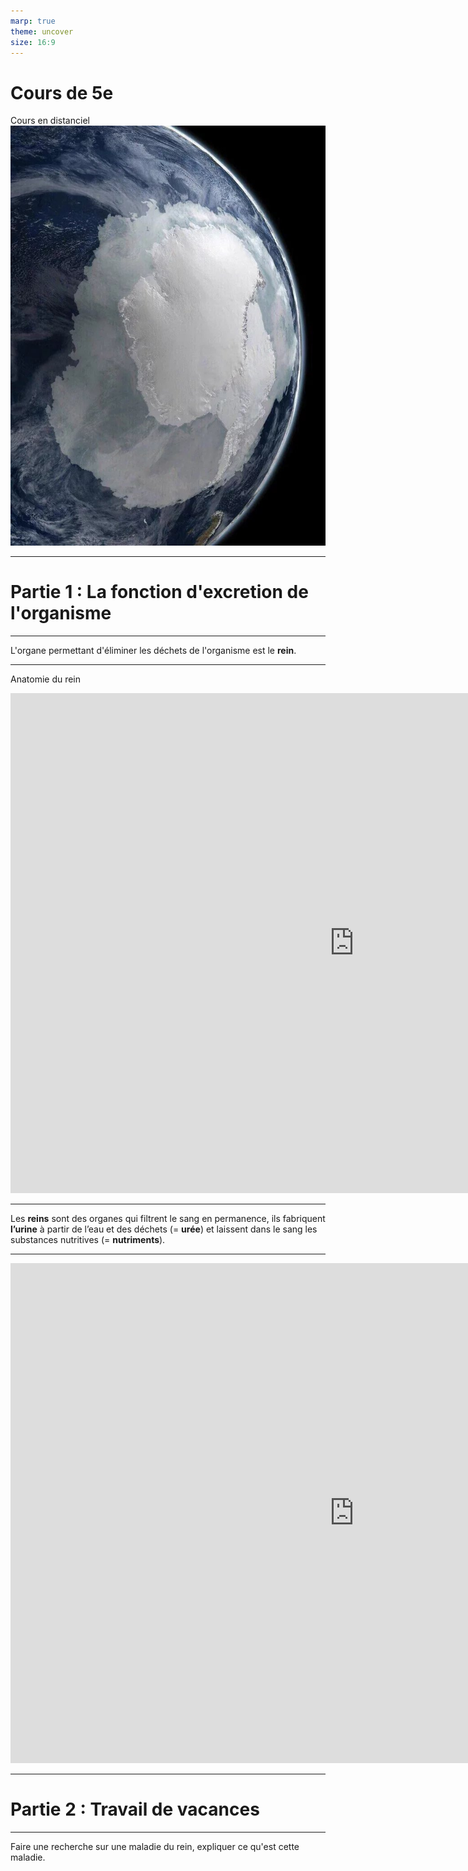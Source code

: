 ```yaml
---
marp: true
theme: uncover
size: 16:9
---
```


<!-- paginate: true -->
# Cours de 5e

Cours en distanciel
![bg opacity](Ressources/Photos/You-dont-typically-see-this-part-of-earth.jpg)

---

# Partie 1 : La fonction d'excretion de l'organisme

--- 

L'organe permettant d'éliminer les déchets de l'organisme est le **rein**. 


--- 
Anatomie du rein

<iframe width="1100" height="800" src="https://www.youtube.com/embed/BZ_pXUDzkY4" title="YouTube video player" frameborder="0" allow="accelerometer; autoplay; clipboard-write; encrypted-media; gyroscope; picture-in-picture" allowfullscreen></iframe>

---

Les **reins** sont des organes qui filtrent le sang en permanence, ils fabriquent **l’urine** à partir de l’eau et des déchets (= **urée**) et laissent dans le sang les substances nutritives (= **nutriments**).

--- 

<iframe width="1100" height="800" src="https://www.youtube.com/embed/qTgmm6JQRmU" title="YouTube video player" frameborder="0" allow="accelerometer; autoplay; clipboard-write; encrypted-media; gyroscope; picture-in-picture" allowfullscreen></iframe>

--- 

# Partie 2 : Travail de vacances

--- 

Faire une recherche sur une maladie du rein, expliquer ce qu'est cette maladie. 

